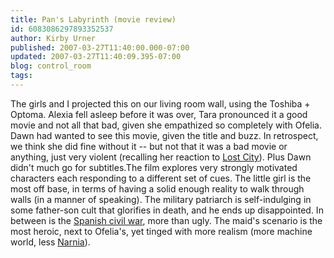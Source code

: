 ```yaml
---
title: Pan's Labyrinth (movie review)
id: 6083086297893352537
author: Kirby Urner
published: 2007-03-27T11:40:00.000-07:00
updated: 2007-03-27T11:40:09.395-07:00
blog: control_room
tags: 
---
```


The girls and I projected this on our living room wall, using the Toshiba + Optoma. Alexia fell asleep before it was over, Tara pronounced it a good movie and not all that bad, given she empathized so completely with Ofelia. Dawn had wanted to see this movie, given the title and buzz. In retrospect, we think she did fine without it -- but not that it was a bad movie or anything, just very violent (recalling her reaction to [Lost City](http://mybizmo.blogspot.com/2006/09/lost-city-movie-review.html)). Plus Dawn didn't much go for subtitles.The film explores very strongly motivated characters each responding to a different set of cues. The little girl is the most off base, in terms of having a solid enough reality to walk through walls (in a manner of speaking). The military patriarch is self-indulging in some father-son cult that glorifies in death, and he ends up disappointed. In between is the [Spanish civil war](http://worldgame.blogspot.com/2004/12/dj-vu.html), more than ugly. The maid's scenario is the most heroic, next to Ofelia's, yet tinged with more realism (more machine world, less [Narnia](http://worldgame.blogspot.com/2005/12/chronicles-of-narnia-lww-movie-review.html)).